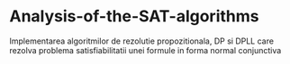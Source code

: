 # Analysis-of-the-SAT-algorithms
Implementarea algoritmilor de rezolutie propozitionala, DP si DPLL care rezolva problema satisfiabilitatii unei formule in forma normal conjunctiva
